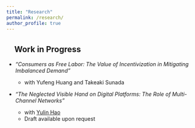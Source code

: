 ```yaml
---
title: "Research"
permalink: /research/
author_profile: true
---
```



## 　Work in Progress
* *“Consumers as Free Labor: The Value of Incentivization in Mitigating Imbalanced Demand”*
  * with Yufeng Huang and Takeaki Sunada

* *“The Neglected Visible Hand on Digital Platforms: The Role of Multi-Channel Networks”*
  * with [Yulin Hao](https://www.yulinhao.net/home)
  * Draft available upon request

